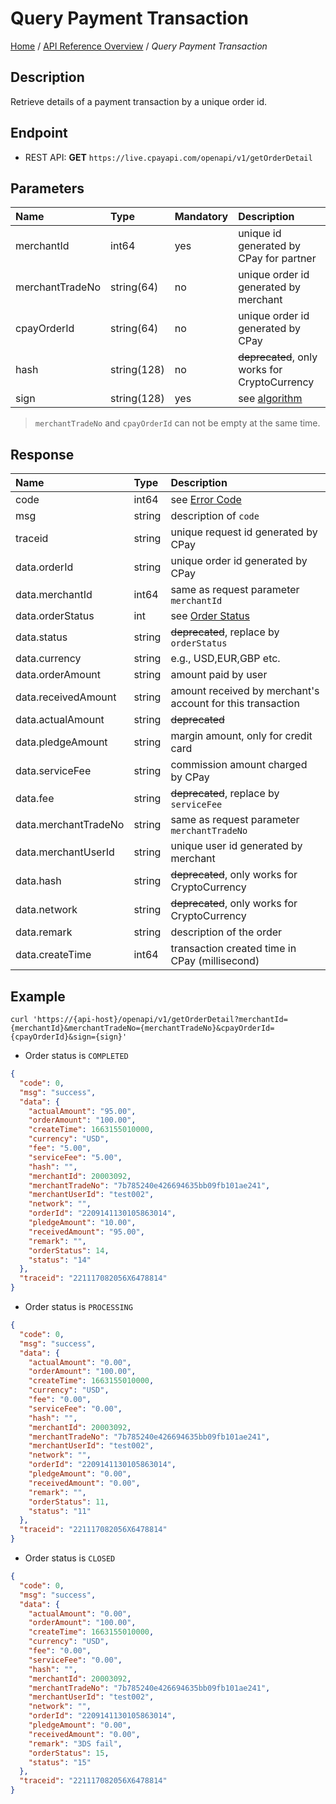 # Query Payment Transaction

[Home](https://github.com/cpayapi-com/document/blob/main/README.md) /
[API Reference Overview](https://github.com/cpayapi-com/document/blob/main/api-reference/overview.md) /
_Query Payment Transaction_


## Description
Retrieve details of a payment transaction by a unique order id.

## Endpoint
- REST API: **GET** `https://live.cpayapi.com/openapi/v1/getOrderDetail`

## Parameters

| Name | Type | Mandatory | Description |
| :---- | :---- | :---- | :---- |
| merchantId | int64 | yes | unique id generated by CPay for partner |
| merchantTradeNo | string(64) | no | unique order id generated by merchant |
| cpayOrderId | string(64) | no | unique order id generated by CPay |
| hash | string(128) | no | ~~deprecated~~, only works for CryptoCurrency |
| sign | string(128) | yes | see [algorithm](https://github.com/cpayapi-com/document/blob/main/api-reference/signature.md) |

> `merchantTradeNo` and `cpayOrderId` can not be empty at the same time.

## Response

| Name | Type | Description |
| :---- | :---- | :---- |
| code | int64 | see [Error Code](https://github.com/cpayapi-com/document/blob/main/api-reference/error-code.md) |
| msg | string | description of `code` |
| traceid | string | unique request id generated by CPay |
| data.orderId | string | unique order id generated by CPay |
| data.merchantId | int64 | same as request parameter `merchantId` |
| data.orderStatus | int | see [Order Status](https://github.com/cpayapi-com/document/blob/main/api-reference/order-status.md) |
| data.status | string | ~~deprecated~~, replace by `orderStatus` |
| data.currency | string | e.g., USD,EUR,GBP etc. |
| data.orderAmount | string | amount paid by user  |
| data.receivedAmount | string | amount received by merchant's account for this transaction  |
| data.actualAmount | string | ~~deprecated~~ |
| data.pledgeAmount | string | margin amount, only for credit card |
| data.serviceFee | string | commission amount charged by CPay  |
| data.fee | string | ~~deprecated~~, replace by `serviceFee`  |
| data.merchantTradeNo | string | same as request parameter `merchantTradeNo` |
| data.merchantUserId | string | unique user id generated by merchant |
| data.hash | string | ~~deprecated~~, only works for CryptoCurrency |
| data.network | string | ~~deprecated~~, only works for CryptoCurrency |
| data.remark | string | description of the order |
| data.createTime | int64 | transaction created time in CPay (millisecond) |


## Example

```shell
curl 'https://{api-host}/openapi/v1/getOrderDetail?merchantId={merchantId}&merchantTradeNo={merchantTradeNo}&cpayOrderId={cpayOrderId}&sign={sign}'
```

- Order status is `COMPLETED`
```json
{
  "code": 0,
  "msg": "success",
  "data": {
    "actualAmount": "95.00",
    "orderAmount": "100.00",
    "createTime": 1663155010000,
    "currency": "USD",
    "fee": "5.00",
    "serviceFee": "5.00",
    "hash": "",
    "merchantId": 20003092,
    "merchantTradeNo": "7b785240e426694635bb09fb101ae241",
    "merchantUserId": "test002",
    "network": "",
    "orderId": "2209141130105863014",
    "pledgeAmount": "10.00",
    "receivedAmount": "95.00",
    "remark": "",
    "orderStatus": 14,
    "status": "14"
  },
  "traceid": "221117082056X6478814"
}
```

- Order status is `PROCESSING`
```json
{
  "code": 0,
  "msg": "success",
  "data": {
    "actualAmount": "0.00",
    "orderAmount": "100.00",
    "createTime": 1663155010000,
    "currency": "USD",
    "fee": "0.00",
    "serviceFee": "0.00",
    "hash": "",
    "merchantId": 20003092,
    "merchantTradeNo": "7b785240e426694635bb09fb101ae241",
    "merchantUserId": "test002",
    "network": "",
    "orderId": "2209141130105863014",
    "pledgeAmount": "0.00",
    "receivedAmount": "0.00",
    "remark": "",
    "orderStatus": 11,
    "status": "11"
  },
  "traceid": "221117082056X6478814"
}
```

- Order status is `CLOSED`
```json
{
  "code": 0,
  "msg": "success",
  "data": {
    "actualAmount": "0.00",
    "orderAmount": "100.00",
    "createTime": 1663155010000,
    "currency": "USD",
    "fee": "0.00",
    "serviceFee": "0.00",
    "hash": "",
    "merchantId": 20003092,
    "merchantTradeNo": "7b785240e426694635bb09fb101ae241",
    "merchantUserId": "test002",
    "network": "",
    "orderId": "2209141130105863014",
    "pledgeAmount": "0.00",
    "receivedAmount": "0.00",
    "remark": "3DS fail",
    "orderStatus": 15,
    "status": "15"
  },
  "traceid": "221117082056X6478814"
}
```
